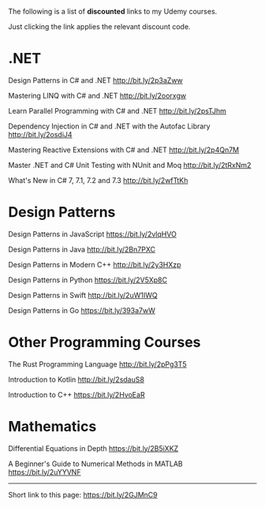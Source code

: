 The following is a list of **discounted** links to my Udemy courses.

Just clicking the link applies the relevant discount code.

# .NET

Design Patterns in C# and .NET
http://bit.ly/2p3aZww

Mastering LINQ with C# and .NET
http://bit.ly/2oorxgw

Learn Parallel Programming with C# and .NET
http://bit.ly/2psTJhm 

Dependency Injection in C# and .NET with the Autofac Library
http://bit.ly/2osdiJ4

Mastering Reactive Extensions with C# and .NET
http://bit.ly/2p4Qn7M 

Master .NET and C# Unit Testing with NUnit and Moq
http://bit.ly/2tRxNm2 

What's New in C# 7, 7.1, 7.2 and 7.3
http://bit.ly/2wfTtKh

# Design Patterns

Design Patterns in JavaScript
https://bit.ly/2vlqHVO

Design Patterns in Java
http://bit.ly/2Bn7PXC 

Design Patterns in Modern C++
http://bit.ly/2y3HXzp

Design Patterns in Python
https://bit.ly/2V5Xp8C

Design Patterns in Swift
http://bit.ly/2uW1IWQ

Design Patterns in Go
https://bit.ly/393a7wW

# Other Programming Courses

The Rust Programming Language
http://bit.ly/2pPg3T5

Introduction to Kotlin
http://bit.ly/2sdauS8

Introduction to C++
https://bit.ly/2HvoEaR

# Mathematics

Differential Equations in Depth
https://bit.ly/2B5iXKZ

A Beginner's Guide to Numerical Methods in MATLAB
https://bit.ly/2uYYVNF

---

Short link to this page: https://bit.ly/2GJMnC9
          
